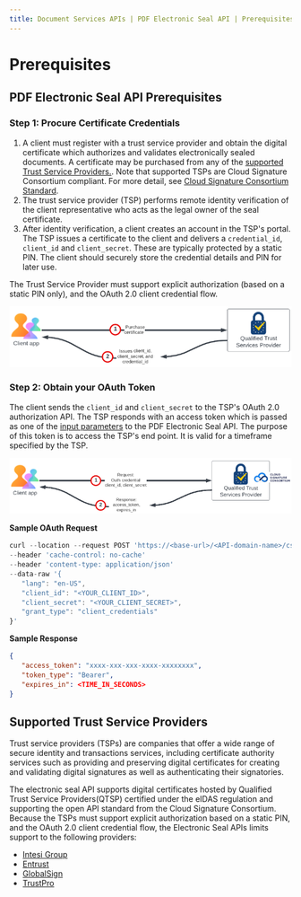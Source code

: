 ```yaml
---
title: Document Services APIs | PDF Electronic Seal API | Prerequisites
---
```

# Prerequisites

## PDF Electronic Seal API Prerequisites

### Step 1: Procure Certificate Credentials

1. A client must register with a trust service provider and obtain the digital certificate which authorizes and validates electronically sealed documents. A certificate may be purchased from any of the [supported Trust Service Providers.](/overview/pdf-electronic-seal-api/prerequisites/#supported-trusted-service-providers). Note that supported TSPs are Cloud Signature Consortium compliant. For more detail, see [Cloud Signature Consortium Standard](https://cloudsignatureconsortium.org/wp-content/uploads/2020/01/CSC_API_V1_1.0.4.0.pdf).
2. The trust service provider (TSP) performs remote identity verification of the client representative who acts as the legal owner of the seal certificate.
3. After identity verification, a client creates an account in the TSP's portal. The TSP issues a certificate to the client and delivers a `credential_id`, `client_id` and `client_secret`. These are typically protected by a static PIN. The client should securely store the credential details and PIN for later use.

<InlineAlert slots="text"/>
The Trust Service Provider must support explicit authorization (based on a static PIN only), and the OAuth 2.0 client credential flow.

![TSP Token Generation](../images/cert.png)

### Step 2: Obtain your OAuth Token

The client sends the `client_id` and `client_secret` to the TSP's OAuth 2.0 authorization API. The TSP responds with an access token which is passed as one of the [input parameters](/overview/pdf-electronic-seal-api/quickstarts/#2-configure-sealing-parameters) to the PDF Electronic Seal API. The purpose of this token is to access the TSP's end point. It is valid for a timeframe specified by the TSP.  

![TSP Token Generation](../images/TSPToken.png)

**Sample OAuth Request**

```javascript
curl --location --request POST 'https://<base-url>/<API-domain-name>/csc/v0/oauth2/token'
--header 'cache-control: no-cache'
--header 'content-type: application/json'
--data-raw '{
   "lang": "en-US",
   "client_id": "<YOUR_CLIENT_ID>",
   "client_secret": "<YOUR_CLIENT_SECRET>",
   "grant_type": "client_credentials"
}'
```

**Sample Response**

```json
{
   "access_token": "xxxx-xxx-xxx-xxxx-xxxxxxxx",
   "token_type": "Bearer",
   "expires_in": <TIME_IN_SECONDS>
}
```

## Supported Trust Service Providers

Trust service providers (TSPs) are companies that offer a wide range of secure identity and transactions services, including certificate authority services such as providing and preserving digital certificates for creating and validating digital signatures as well as authenticating their signatories.

The electronic seal API supports digital certificates hosted by Qualified Trust Service Providers(QTSP) certified under the eIDAS regulation and supporting the open API standard from the Cloud Signature Consortium. Because the TSPs must support explicit authorization based on a static PIN, and the OAuth 2.0 client credential flow, the Electronic Seal APIs limits support to the following providers: <!-- REFERENCES https://helpx.adobe.com/acrobat/kb/approved-trust-list1.html -->
<br/>

* [Intesi Group](https://www.intesigroup.com/en/)
* [Entrust](https://www.entrust.com/pdf-signing-certificates/)
* [GlobalSign](https://www.globalsign.com/en/digital-signatures)
* [TrustPro](https://www.trustpro.eu/)